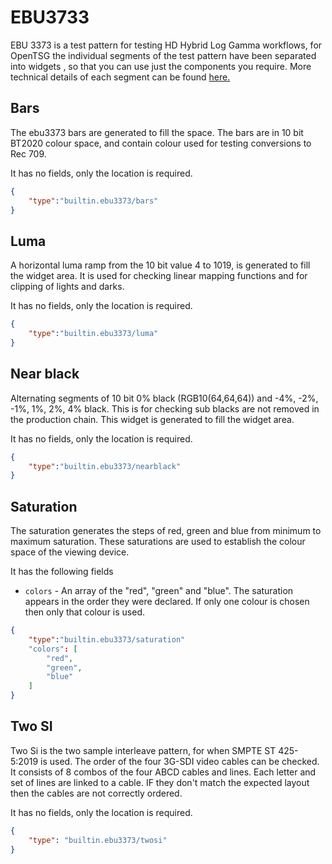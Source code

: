 # EBU3733

EBU 3373 is a test pattern for testing HD Hybrid Log Gamma workflows,
for OpenTSG the individual segments of the test pattern have been separated
into widgets , so that you can use just the components you require.
More technical details of each segment
can be found [here.](https://tech.ebu.ch/publications/tech3373)

## Bars

The ebu3373 bars are generated to fill the space.
The bars are in 10 bit BT2020 colour space, and contain
colour used for testing conversions to
Rec 709.

It has no fields, only the location is required.

```json
{
    "type":"builtin.ebu3373/bars"
}
```

## Luma

A horizontal luma ramp from the 10 bit value 4 to 1019,
is generated to fill the widget area. It is used for
checking linear mapping functions and for clipping
of lights and darks.

It has no fields, only the location is required.

```json
{
    "type":"builtin.ebu3373/luma"
}
```

## Near black

Alternating segments of 10 bit 0% black (RGB10(64,64,64)) and
-4%, -2%, -1%, 1%, 2%, 4% black. This is for checking
sub blacks are not removed in the production chain.
This widget is generated to fill the widget area.

It has no fields, only the location is required.

```json
{
    "type":"builtin.ebu3373/nearblack"
}
```

## Saturation

The saturation generates the steps of red, green and blue
from minimum to maximum saturation. These saturations
are used to establish the colour space of the viewing device.

It has the following fields

- `colors` - An array of the "red", "green" and "blue". The saturation appears in the order
they were declared. If only one colour is chosen then only that colour is used.

```json
{
    "type":"builtin.ebu3373/saturation"
    "colors": [
        "red",
        "green",
        "blue"
    ]
}
```

## Two SI

Two Si is the two sample interleave pattern, for when SMPTE ST 425-5:2019
is used. The order of the four 3G-SDI video cables can be checked.
It consists of 8 combos of the four ABCD cables and lines. Each letter and
set of lines are linked to a cable. IF they don't match the expected
layout then the cables are not correctly ordered.

It has no fields, only the location is required.

```json
{
    "type": "builtin.ebu3373/twosi"
}
```
